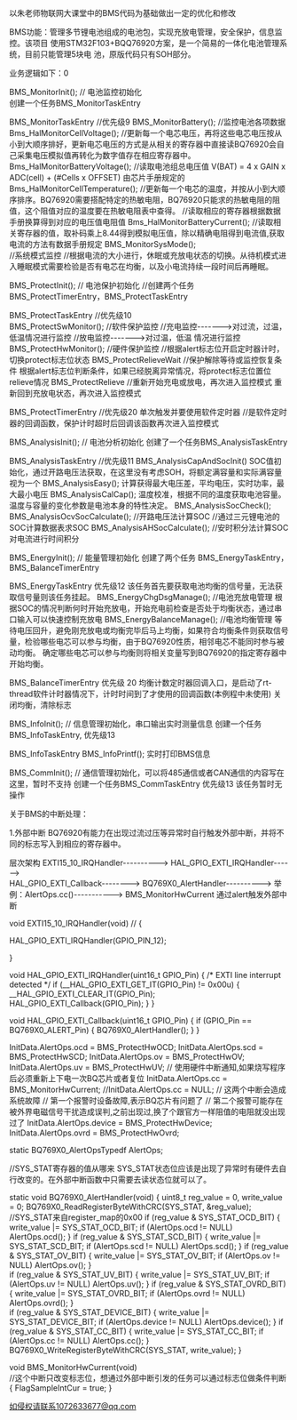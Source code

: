 以朱老师物联网大课堂中的BMS代码为基础做出一定的优化和修改

BMS功能：管理多节锂电池组成的电池包，实现充放电管理，安全保护，信息监控。该项目
使用STM32F103+BQQ76920方案，是一个简易的一体化电池管理系统，目前只能管理5块电
池，原版代码只有SOH部分。


业务逻辑如下：0

BMS_MonitorInit();				// 电池监控初始化      
创建一个任务BMS_MonitorTaskEntry

BMS_MonitorTaskEntry                  	 	//优先级9
        BMS_MonitorBattery();                   //监控电池各项数据
		Bms_HalMonitorCellVoltage();
            					//更新每一个电芯电压，再将这些电芯电压按从小到大顺序排好，更新电芯电压的方式是从相关的寄存器中直接读BQ76920会自己采集电压模拟值再转化为数字值存在相应寄存器中。
		Bms_HalMonitorBatteryVoltage();
        					//读取电池组总电压值 V(BAT) = 4 x GAIN x ADC(cell) + (#Cells x OFFSET)    由芯片手册规定的
		Bms_HalMonitorCellTemperature();
            					//更新每一个电芯的温度，并按从小到大顺序排序。BQ76920需要搭配特定的热敏电阻，BQ76920只能求的热敏电阻的阻值，这个阻值对应的温度要在热敏电阻表中查得。
		 				//读取相应的寄存器根据数据手册换算得到对应的电压值电阻值
		Bms_HalMonitorBatteryCurrent();
            					//读取相关寄存器的值，取补码乘上8.44得到模拟电压值，除以精确电阻得到电流值,获取电流的方法有数据手册规定
		BMS_MonitorSysMode();           
  						//系统模式监控
						//根据电流的大小进行，休眠或充放电状态的切换。从待机模式进入睡眠模式需要检验是否有电芯在均衡，以及小电流持续一段时间后再睡眠。
    



BMS_ProtectInit();				// 电池保护初始化
						//创建两个任务BMS_ProtectTimerEntry，BMS_ProtectTaskEntry

BMS_ProtectTaskEntry			        //优先级10         
	BMS_ProtectSwMonitor();         	//软件保护监控
        					//充电监控------->对过流，过温，低温情况进行监控
						//放电监控------->对过温，低温 情况进行监控
	BMS_ProtectHwMonitor();                 //硬件保护监控
        					//根据alert标志位开启定时器计时，切换protect标志位状态
	BMS_ProtectRelieveWait    		//保护解除等待或监控恢复条件
        					根据alert标志位判断条件，如果已经脱离异常情况，将protect标志位置位relieve情况
	BMS_ProtectRelieve   			//重新开始充电或放电，再次进入监控模式 
        					重新回到充放电状态，再次进入监控模式
			
BMS_ProtectTimerEntry            		//优先级20  单次触发并要使用软件定时器
        					//是软件定时器的回调函数，保护计时超时后回调该函数再次进入监控模式       


BMS_AnalysisInit();				// 电池分析初始化
    						创建了一个任务BMS_AnalysisTaskEntry

BMS_AnalysisTaskEntry              		//优先级11
	BMS_AnalysisCapAndSocInit()
    						SOC值初始化，通过开路电压法获取，在这里没有考虑SOH，将额定满容量和实际满容量视为一个
	BMS_AnalysisEasy();
        					计算获得最大电压差，平均电压，实时功率，最大最小电压
	BMS_AnalysisCalCap();
        					温度校准，根据不同的温度获取电池容量。温度与容量的变化参数是电池本身的特性决定。
	BMS_AnalysisSocCheck();
        	BMS_AnalysisOcvSocCalculate();  //开路电压法计算SOC
            					//通过三元锂电池的SOC计算数据表求SOC
		BMS_AnalysisAHSocCalculate();   //安时积分法计算SOC   
            					对电流进行时间积分
			


BMS_EnergyInit();				// 能量管理初始化
						创建了两个任务  BMS_EnergyTaskEntry，BMS_BalanceTimerEntry

BMS_EnergyTaskEntry             		优先级12
						该任务首先要获取电池均衡的信号量，无法获取信号量则该任务挂起。
	BMS_EnergyChgDsgManage();   		//电池充放电管理
        					根据SOC的情况判断何时开始充放电，开始充电前检查是否处于均衡状态，通过串口输入可以快速控制充放电
	BMS_EnergyBalanceManage(); 		//电池均衡管理
       		 				等待电压回升，避免刚充放电或均衡完毕后马上均衡，如果符合均衡条件则获取信号量，检验哪些电芯可以参与均衡，由于BQ76920性质，相邻电芯不能同时参与被动均衡。
	      					确定哪些电芯可以参与均衡则将相关变量写到BQ76920的指定寄存器中开始均衡。
			

BMS_BalanceTimerEntry          			优先级  20
						均衡计数定时器回调入口，是启动了rt-thread软件计时器情况下，计时时间到了才使用的回调函数(本例程中未使用)
						关闭均衡，清除标志



BMS_InfoInit();					// 信息管理初始化，串口输出实时测量信息
创建一个任务 BMS_InfoTaskEntry,         	优先级13
		
BMS_InfoTaskEntry
	BMS_InfoPrintf();  			实时打印BMS信息



BMS_CommInit();					// 通信管理初始化，可以将485通信或者CAN通信的内容写在这里，暂时不支持
						创建一个任务BMS_CommTaskEntry        优先级13
						该任务暂时无操作



关于BMS的中断处理：

1.外部中断
BQ76920有能力在出现过流过压等异常时自行触发外部中断，并将不同的标志写入到相应的寄存器中。

层次架构
EXTI15_10_IRQHandler---------->
	HAL_GPIO_EXTI_IRQHandler------>  
		HAL_GPIO_EXTI_Callback-------->
			BQ769X0_AlertHandler----------> 
				举例：AlertOps.cc()-----------> 
    					BMS_MonitorHwCurrent
					通过alert触发外部中断



void EXTI15_10_IRQHandler(void)            //
{

  HAL_GPIO_EXTI_IRQHandler(GPIO_PIN_12);

}


void HAL_GPIO_EXTI_IRQHandler(uint16_t GPIO_Pin)
{
  /* EXTI line interrupt detected */
  if (__HAL_GPIO_EXTI_GET_IT(GPIO_Pin) != 0x00u)
  {
    __HAL_GPIO_EXTI_CLEAR_IT(GPIO_Pin);
    HAL_GPIO_EXTI_Callback(GPIO_Pin);
  }
}



void HAL_GPIO_EXTI_Callback(uint16_t GPIO_Pin)
{
    if (GPIO_Pin == BQ769X0_ALERT_Pin)
    {
	BQ769X0_AlertHandler();
    }
}



InitData.AlertOps.ocd 	 = BMS_ProtectHwOCD;
InitData.AlertOps.scd 	 = BMS_ProtectHwSCD;
InitData.AlertOps.ov	 = BMS_ProtectHwOV;
InitData.AlertOps.uv 	 = BMS_ProtectHwUV;	
// 使用硬件中断通知,如果烧写程序后必须重新上下电一次BQ芯片或者复位
InitData.AlertOps.cc 	 = BMS_MonitorHwCurrent;
//InitData.AlertOps.cc 	 = NULL;
// 这两个中断会造成系统故障
// 第一个报警时设备故障,表示BQ芯片有问题了
// 第二个报警可能存在被外界电磁信号干扰造成误判,之前出现过,换了个跟官方一样阻值的电阻就没出现过了
InitData.AlertOps.device = BMS_ProtectHwDevice;
InitData.AlertOps.ovrd 	 = BMS_ProtectHwOvrd;


static BQ769X0_AlertOpsTypedf AlertOps;


//SYS_STAT寄存器的值从哪来
SYS_STAT状态位应该是出现了异常时有硬件去自行改变的。在外部中断函数中只需要去读状态位就可以了。

static void BQ769X0_AlertHandler(void)
{
	uint8_t reg_value = 0, write_value = 0;
	BQ769X0_ReadRegisterByteWithCRC(SYS_STAT, &reg_value);                        //SYS_STAT来自register_map的0x00
	if (reg_value & SYS_STAT_OCD_BIT)
	{
		write_value |= SYS_STAT_OCD_BIT;
		if (AlertOps.ocd != NULL) AlertOps.ocd();
	}
	if (reg_value & SYS_STAT_SCD_BIT)
	{
		write_value |= SYS_STAT_SCD_BIT;
		if (AlertOps.scd != NULL) AlertOps.scd();
	}
	if (reg_value & SYS_STAT_OV_BIT)
	{
		write_value |= SYS_STAT_OV_BIT;
		if (AlertOps.ov != NULL) AlertOps.ov();
	}	
	if (reg_value & SYS_STAT_UV_BIT)
	{
		write_value |= SYS_STAT_UV_BIT;
		if (AlertOps.uv != NULL) AlertOps.uv();
	}
	if (reg_value & SYS_STAT_OVRD_BIT)
	{
		write_value |= SYS_STAT_OVRD_BIT;
		if (AlertOps.ovrd != NULL) AlertOps.ovrd();
	}	
	if (reg_value & SYS_STAT_DEVICE_BIT)
	{
		write_value |= SYS_STAT_DEVICE_BIT;
		if (AlertOps.device != NULL) AlertOps.device();
	}
	if (reg_value & SYS_STAT_CC_BIT)
	{
		write_value |= SYS_STAT_CC_BIT;
		if (AlertOps.cc != NULL) AlertOps.cc();
	}		
	BQ769X0_WriteRegisterByteWithCRC(SYS_STAT, write_value);
}

void BMS_MonitorHwCurrent(void)         
//这个中断只改变标志位，想通过外部中断引发的任务可以通过标志位做条件判断
{
	FlagSampleIntCur = true;
}








如侵权请联系1072633677@qq.com
